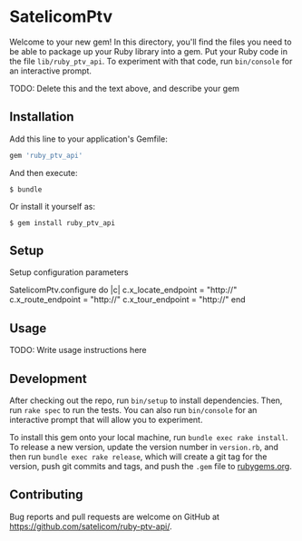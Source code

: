 # SatelicomPtv

Welcome to your new gem! In this directory, you'll find the files you need to be able to package up your Ruby library into a gem. Put your Ruby code in the file `lib/ruby_ptv_api`. To experiment with that code, run `bin/console` for an interactive prompt.

TODO: Delete this and the text above, and describe your gem

## Installation

Add this line to your application's Gemfile:

```ruby
gem 'ruby_ptv_api'
```

And then execute:

    $ bundle

Or install it yourself as:

    $ gem install ruby_ptv_api

## Setup

  Setup configuration parameters

  SatelicomPtv.configure do |c|
    c.x_locate_endpoint = "http://<your PTV server>"
    c.x_route_endpoint  = "http://<your PTV server>"
    c.x_tour_endpoint   = "http://<your PTV server>"
  end


## Usage

TODO: Write usage instructions here

## Development

After checking out the repo, run `bin/setup` to install dependencies. Then, run `rake spec` to run the tests. You can also run `bin/console` for an interactive prompt that will allow you to experiment.

To install this gem onto your local machine, run `bundle exec rake install`. To release a new version, update the version number in `version.rb`, and then run `bundle exec rake release`, which will create a git tag for the version, push git commits and tags, and push the `.gem` file to [rubygems.org](https://rubygems.org).

## Contributing

Bug reports and pull requests are welcome on GitHub at https://github.com/satelicom/ruby-ptv-api/.

